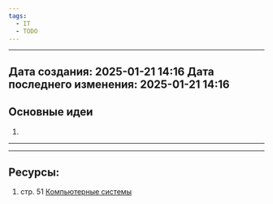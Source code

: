 ```yaml
---
tags:
  - IT
  - TODO
---
```

---
Дата создания: 2025-01-21 14:16
Дата последнего изменения: 2025-01-21 14:16
---
## Основные идеи
1) 
---


---
## Ресурсы:
1) стр. 51 [Компьютерные системы](Книги/Reviews/Компьютерные%20системы/Содержание.md)
